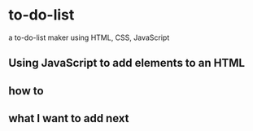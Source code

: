 # to-do-list
a to-do-list maker using HTML, CSS, JavaScript
## Using JavaScript to add elements to an HTML
## how to
## what I want to add next
